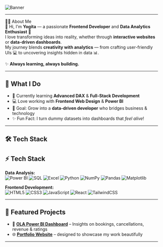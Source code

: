 ![Banner](https://capsule-render.vercel.app/api?type=rect&color=0:0f2027,100:2c5364&height=200&section=header&text=Hi%20👋,%20I'm%20Yogita!&fontSize=32&fontColor=ffffff&desc=💻%20Frontend%20Developer%20|%20📊%20Data%20Analyst%20|%20🚀%20Problem%20Solver&descSize=16&descAlignY=70&descAlign=50)



---

 👩‍💻 About Me  
👋 Hi, I'm **Yogita** — a passionate **Frontend Developer** and **Data Analytics Enthusiast** 🌟  
I love transforming ideas into reality, whether through **interactive websites** or **data-driven dashboards**.  
My journey blends **creativity with analytics** — from crafting user-friendly UIs 💻 to uncovering insights hidden in data 📊.  

✨ **Always learning, always building.**  

---

## 🚀 What I Do  
- 🌱 Currently learning **Advanced DAX** & **Full-Stack Development**  
- 💻 Love working with **Frontend Web Design** & **Power BI**  
- 🎯 Goal: Grow into a **data-driven developer** who bridges business & technology  
- ✨ Fun Fact: I turn dummy datasets into dashboards that *feel alive*!  

---

## 🛠️ Tech Stack  

## ⚡ Tech Stack  

**Data Analysis:**  
![Power BI](https://img.shields.io/badge/Power%20BI-F2C811?style=for-the-badge&logo=powerbi&logoColor=black)
![SQL](https://img.shields.io/badge/SQL-316192?style=for-the-badge&logo=postgresql&logoColor=white)
![Excel](https://img.shields.io/badge/Excel-217346?style=for-the-badge&logo=microsoft-excel&logoColor=white)
![Python](https://img.shields.io/badge/Python-3776AB?style=for-the-badge&logo=python&logoColor=white)
![NumPy](https://img.shields.io/badge/NumPy-013243?style=for-the-badge&logo=numpy&logoColor=white)
![Pandas](https://img.shields.io/badge/Pandas-150458?style=for-the-badge&logo=pandas&logoColor=white)
![Matplotlib](https://img.shields.io/badge/Matplotlib-11557c?style=for-the-badge&logo=matplotlib&logoColor=white)

**Frontend Development:**  
![HTML5](https://img.shields.io/badge/HTML5-E34F26?style=for-the-badge&logo=html5&logoColor=white)
![CSS3](https://img.shields.io/badge/CSS3-1572B6?style=for-the-badge&logo=css3&logoColor=white)
![JavaScript](https://img.shields.io/badge/JavaScript-F7DF1E?style=for-the-badge&logo=javascript&logoColor=black)
![React](https://img.shields.io/badge/React-61DAFB?style=for-the-badge&logo=react&logoColor=black)
![TailwindCSS](https://img.shields.io/badge/Tailwind_CSS-06B6D4?style=for-the-badge&logo=tailwindcss&logoColor=white)

---

## 📂 Featured Projects  

- 🚖 [**OLA Power BI Dashboard**](https://github.com/Yogita2409/ola-dashboard) – Insights on bookings, cancellations, revenue & ratings  
- 🌐 [**Portfolio Website**](https://github.com/Yogita2409/MyPortfolio0.1) –  designed to showcase my work beautifully  
  
---
